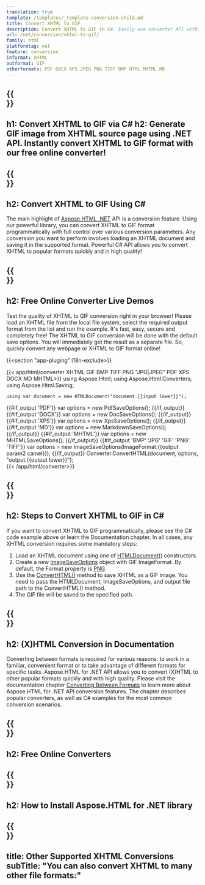 ```yaml
---
translation: true
template: /templates/_template-conversion-child.md
title: Convert XHTML to GIF
description: Convert XHTML to GIF in C#. Easily use converter API within ASP.NET or any .NET application. Try online XHTML to GIF Converter for free!
url: /net/conversion/xhtml-to-gif/
family: html
platformtag: net
feature: conversion
informat: XHTML
outformat: GIF
otherformats: PDF DOCX XPS JPEG PNG TIFF BMP HTML MHTML MD 
---
```


{{<section banner>}}
---
h1: Convert XHTML to GIF via C#
h2: Generate GIF image from XHTML source page using .NET API. Instantly convert XHTML to GIF format with our free online converter!
---

{{<section overview>}}
---
h2: Convert XHTML to GIF Using C#
---

The main highlight of [Aspose.HTML .NET](https://products.aspose.com/html/net/) API is a conversion feature. Using our powerful library, you can convert XHTML to GIF format programmatically with full control over various conversion parameters. Any conversion you want to perform involves loading an XHTML document and saving it in the supported format. Powerful C# API allows you to convert XHTML to popular formats quickly and in high quality!

{{<section demos>}}
---
h2: Free Online Converter Live Demos
---

Test the quality of XHTML to GIF conversion right in your browser! Please load an XHTML file from the local file system, select the required output format from the list and run the example. It's fast, easy, secure and completely free! The XHTML to GIF conversion will be done with the default save options. You will immediately get the result as a separate file. So, quickly convert any webpage or XHTML to GIF format online!

{{<section "app-pluging" i18n-exclude>}}

{{< app/html/converter XHTML  GIF BMP TIFF PNG "JPG|JPEG" PDF XPS DOCX MD MHTML>}}
using Aspose.Html;
using Aspose.Html.Converters;
using Aspose.Html.Saving;

    using var document = new HTMLDocument("document.{{input lower}}");
{{#if_output 'PDF'}}
    var options = new PdfSaveOptions();
{{/if_output}}
{{#if_output 'DOCX'}}
    var options = new DocSaveOptions();
{{/if_output}}
{{#if_output 'XPS'}}
    var options = new XpsSaveOptions();
{{/if_output}}
{{#if_output 'MD'}}
    var options = new MarkdownSaveOptions();
{{/if_output}}
{{#if_output 'MHTML'}}
    var options = new MHTMLSaveOptions();
{{/if_output}}
{{#if_output 'BMP' 'JPG' 'GIF' 'PNG' 'TIFF'}}
    var options = new ImageSaveOptions(ImageFormat.{{output param2 camel}});
{{/if_output}}
    Converter.ConvertHTML(document, options, "output.{{output lower}}");   
{{< /app/html/converter>}} 


{{<section steps>}}
---
h2: Steps to Convert XHTML to GIF in C#
---

If you want to convert XHTML to GIF programmatically, please see the C# code example above or learn the Documentation chapter. In all cases, any XHTML conversion requires some mandatory steps:

1. Load an XHTML document using one of [HTMLDocument()](https://reference.aspose.com/html/net/aspose.html/htmldocument) constructors.
1. Create a new [ImageSaveOptions](https://reference.aspose.com/html/net/aspose.html.saving/imagesaveoptions) object with GIF ImageFormat. By default, the Format property is [PNG](https://reference.aspose.com/html/net/aspose.html.rendering.image/imageformat). 
1.  Use the [ConvertHTML()](https://reference.aspose.com/html/net/aspose.html.converters/converter/converthtml/) method to save XHTML as a GIF image. You need to pass the HTMLDocument, ImageSaveOptions, and output file path to the ConvertHTML() method.
1.  The GIF file will be saved to the specified path.


{{<section documentation>}}
---
h2: (X)HTML Conversion in Documentation
---

Converting between formats is required for various reasons: to work in a familiar, convenient format or to take advantage of different formats for specific tasks. Aspose.HTML for .NET API allows you to convert (X)HTML to other popular formats quickly and with high quality. Please visit the documentation chapter <a href="https://docs.aspose.com/html/net/converting-between-formats/" target="_blank">Converting Between Formats</a> to learn more about Aspose.HTML for .NET API conversion features. The chapter describes popular converters, as well as C# examples for the most common conversion scenarios.

{{<section online-converters>}}
---
h2: Free Online Converters
---

{{<section get-started>}}
---
h2: How to Install Aspose.HTML for .NET library
---

{{<section other-conversions>}}
---
title: Other Supported XHTML Conversions
subTitle: "You can also convert XHTML to many other file formats:"
---